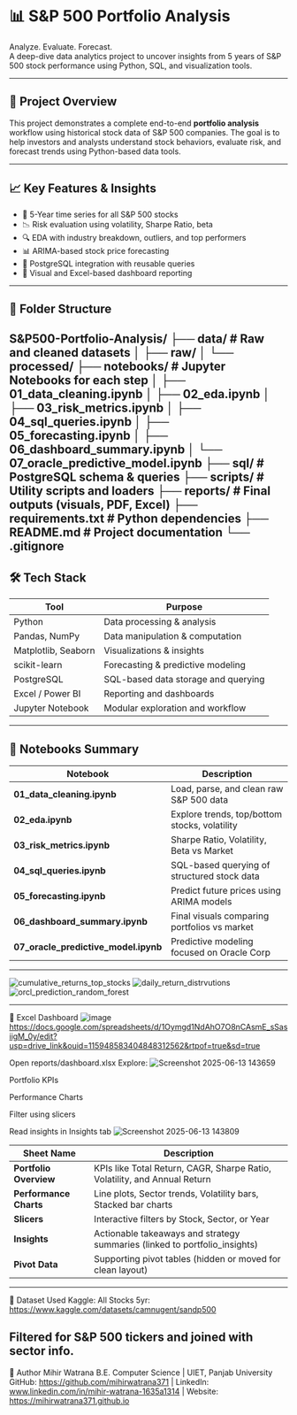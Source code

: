 # 📊 S&P 500 Portfolio Analysis

Analyze. Evaluate. Forecast.  
A deep-dive data analytics project to uncover insights from 5 years of S&P 500 stock performance using Python, SQL, and visualization tools.

---

## 🚀 Project Overview

This project demonstrates a complete end-to-end **portfolio analysis** workflow using historical stock data of S&P 500 companies. The goal is to help investors and analysts understand stock behaviors, evaluate risk, and forecast trends using Python-based data tools.

---

## 📈 Key Features & Insights

- 🔄 5-Year time series for all S&P 500 stocks
- 📉 Risk evaluation using volatility, Sharpe Ratio, beta
- 🔍 EDA with industry breakdown, outliers, and top performers
- 📊 ARIMA-based stock price forecasting
- 📑 PostgreSQL integration with reusable queries
- 📎 Visual and Excel-based dashboard reporting

---
## 📂 Folder Structure
S&P500-Portfolio-Analysis/
├── data/ # Raw and cleaned datasets
│ ├── raw/
│ └── processed/
├── notebooks/ # Jupyter Notebooks for each step
│ ├── 01_data_cleaning.ipynb
│ ├── 02_eda.ipynb
│ ├── 03_risk_metrics.ipynb
│ ├── 04_sql_queries.ipynb
│ ├── 05_forecasting.ipynb
│ ├── 06_dashboard_summary.ipynb
│ └── 07_oracle_predictive_model.ipynb
├── sql/ # PostgreSQL schema & queries
├── scripts/ # Utility scripts and loaders
├── reports/ # Final outputs (visuals, PDF, Excel)
├── requirements.txt # Python dependencies
├── README.md # Project documentation
└── .gitignore
 ---
 ## 🛠️ Tech Stack

| Tool            | Purpose                              |
|----------------|---------------------------------------|
| Python          | Data processing & analysis            |
| Pandas, NumPy   | Data manipulation & computation       |
| Matplotlib, Seaborn | Visualizations & insights          |
| scikit-learn    | Forecasting & predictive modeling     |
| PostgreSQL      | SQL-based data storage and querying   |
| Excel / Power BI| Reporting and dashboards              |
| Jupyter Notebook| Modular exploration and workflow      |

---

## 📌 Notebooks Summary

| Notebook | Description |
|---------|-------------|
| **01_data_cleaning.ipynb** | Load, parse, and clean raw S&P 500 data |
| **02_eda.ipynb**           | Explore trends, top/bottom stocks, volatility |
| **03_risk_metrics.ipynb**  | Sharpe Ratio, Volatility, Beta vs Market |
| **04_sql_queries.ipynb**   | SQL-based querying of structured stock data |
| **05_forecasting.ipynb**   | Predict future prices using ARIMA models |
| **06_dashboard_summary.ipynb** | Final visuals comparing portfolios vs market |
| **07_oracle_predictive_model.ipynb** | Predictive modeling focused on Oracle Corp |
---
![cumulative_returns_top_stocks](https://github.com/user-attachments/assets/fddd3bd2-5610-4d3c-a937-8850560e3538)
![daily_return_distrvutions](https://github.com/user-attachments/assets/45b03dbf-3ac9-422f-80e7-0b6129a3f293)
![orcl_prediction_random_forest](https://github.com/user-attachments/assets/f7eab7a1-fbeb-4708-828b-1ee039115899)

---
🔹 Excel Dashboard
![image](https://github.com/user-attachments/assets/2df268a0-3ae0-4011-88e8-1616844f12b6)
https://docs.google.com/spreadsheets/d/1Oymgd1NdAhO7O8nCAsmE_sSasiigM_0y/edit?usp=drive_link&ouid=115948583404848312562&rtpof=true&sd=true


Open reports/dashboard.xlsx
Explore:
![Screenshot 2025-06-13 143659](https://github.com/user-attachments/assets/e9d274b7-b4f5-4f12-8d5d-788b634d1b69)

Portfolio KPIs

Performance Charts

Filter using slicers

Read insights in Insights tab
![Screenshot 2025-06-13 143809](https://github.com/user-attachments/assets/3e23b24c-b083-411c-9fb2-c952948d106d)

| Sheet Name              | Description                                                                 |
|-------------------------|-----------------------------------------------------------------------------|
| **Portfolio Overview**  | KPIs like Total Return, CAGR, Sharpe Ratio, Volatility, and Annual Return   |
| **Performance Charts**  | Line plots, Sector trends, Volatility bars, Stacked bar charts              |
| **Slicers**             | Interactive filters by Stock, Sector, or Year                               |
| **Insights**            | Actionable takeaways and strategy summaries (linked to portfolio_insights)  |
| **Pivot Data**          | Supporting pivot tables (hidden or moved for clean layout)                  |

--- 

📂 Dataset Used
Kaggle: All Stocks 5yr: https://www.kaggle.com/datasets/camnugent/sandp500

Filtered for S&P 500 tickers and joined with sector info.
---

📌 Author
Mihir Watrana
B.E. Computer Science | UIET, Panjab University
GitHub: https://github.com/mihirwatrana371 | LinkedIn: www.linkedin.com/in/mihir-watrana-1635a1314 | Website: https://mihirwatrana371.github.io

